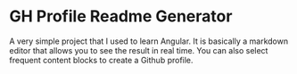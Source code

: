 # GH Profile Readme Generator

A very simple project that I used to learn Angular. It is basically a markdown editor that allows you to see the result in real time. You can also select frequent content blocks to create a Github profile.

<br/>
